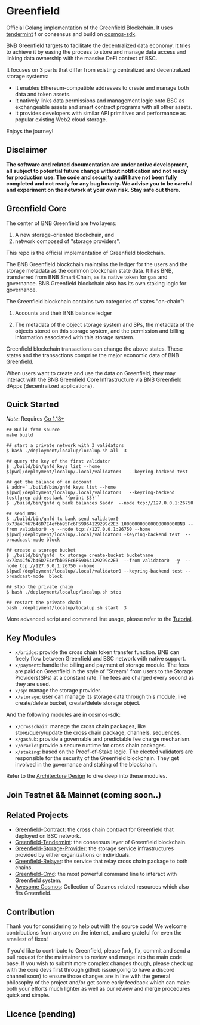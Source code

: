 # Greenfield
Official Golang implementation of the Greenfield Blockchain. It uses [tendermint](https://github.com/tendermint/tendermint/) f
or consensus and build on [cosmos-sdk](https://github.com/cosmos/cosmos-sdk).

BNB Greenfield targets to facilitate the decentralized data economy. It tries to achieve it by easing the process to store 
and manage data access and linking data ownership with the massive DeFi context of BSC.

It focuses on 3 parts that differ from existing centralized and decentralized storage systems:
- It enables Ethereum-compatible addresses to create and manage both data and token assets.
- It natively links data permissions and management logic onto BSC as exchangeable assets and smart contract programs with all other assets.
- It provides developers with similar API primitives and performance as popular existing Web2 cloud storage.

Enjoys the journey!


## Disclaimer
**The software and related documentation are under active development, all subject to potential future change without 
notification and not ready for production use. The code and security audit have not been fully completed and not ready 
for any bug bounty. We advise you to be careful and experiment on the network at your own risk. Stay safe out there.**

## Greenfield Core

The center of BNB Greenfield are two layers:
1. A new storage-oriented blockchain, and
2. network composed of "storage providers".

This repo is the official implementation of Greenfield blockchain. 

The BNB Greenfield blockchain maintains the ledger for the users and the storage metadata as the common blockchain state data. 
It has BNB, transferred from BNB Smart Chain, as its native token for gas and governance. BNB Greenfield blockchain also has 
its own staking logic for governance.

The Greenfield blockchain contains two categories of states "on-chain":

1. Accounts and their BNB balance ledger

2. The metadata of the object storage system and SPs, the metadata of the objects stored on this storage system, and the
   permission and billing information associated with this storage system.

Greenfield blockchain transactions can change the above states. These
states and the transactions comprise the major economic data of BNB
Greenfield.

When users want to create and use the data on Greenfield, they may
interact with the BNB Greenfield Core Infrastructure via BNB Greenfield
dApps (decentralized applications).

## Quick Started

*Note*: Requires [Go 1.18+](https://go.dev/dl/)

```
## Build from source
make build

## start a private network with 3 validators
$ bash ./deployment/localup/localup.sh all  3

## query the key of the first validator
$ ./build/bin/gnfd keys list --home   $(pwd)/deployment/localup/.local/validator0   --keyring-backend test

## get the balance of an account
$ addr=`./build/bin/gnfd keys list --home   $(pwd)/deployment/localup/.local/validator0   --keyring-backend test|grep address|awk '{print $3}'`
$ ./build/bin/gnfd q bank balances $addr  --node tcp://127.0.0.1:26750 

## send BNB
$ ./build/bin/gnfd tx bank send validator0 0x73a4Cf67b46D7E4efbb95Fc6F59D64129299c2E3 100000000000000000000BNB --from validator0 -y --node tcp://127.0.0.1:26750 --home $(pwd)/deployment/localup/.local/validator0 -keyring-backend test  --broadcast-mode block

## create a storage bucket
$ ./build/bin/gnfd  tx storage create-bucket bucketname 0x73a4Cf67b46D7E4efbb95Fc6F59D64129299c2E3  --from validator0  -y  --node tcp://127.0.0.1:26750 --home  $(pwd)/deployment/localup/.local/validator0 --keyring-backend test --broadcast-mode  block

## stop the private chain
$ bash ./deployment/localup/localup.sh stop 

## restart the private chain
bash ./deployment/localup/localup.sh start  3
```

More advanced script and command line usage, please refer to the [Tutorial](./docs/tutorial/readme.md).

## Key Modules

- `x/bridge`: provide the cross chain token transfer function. BNB can freely flow between Greenfield and BSC network with native support.
- `x/payment`: handle the billing and payment of storage module. The fees are paid on Greenfield in the style of "Stream" 
from users to the Storage Providers(SPs) at a constant rate. The fees are charged every second as they are used.
- `x/sp`: manage the storage provider. 
- `x/storage`: user can manage its storage data through this module, like create/delete bucket, create/delete storage object.

And the following modules are in cosmos-sdk:

- `x/crosschain`: manage the cross chain packages, like store/query/update the cross chain package, channels, sequences.
- `x/gashub`: provide a governable and predictable fee charge mechanism.
- `x/oracle`: provide a secure runtime for cross chain packages.
- `x/staking`:  based on the Proof-of-Stake logic. The elected validators are responsible for the security of the Greenfield blockchain. 
They get involved in the governance and staking of the blockchain.

Refer to the [Architecture Design](./docs/architecture/readme.md) to dive deep into these modules.

## Join Testnet && Mainnet (coming soon..)

## Related Projects
- [Greenfield-Contract](https://github.com/bnb-chain/greenfield-contracts): the cross chain contract for Greenfield that deployed on BSC network.
- [Greenfield-Tendermint](https://github.com/bnb-chain/greenfield-tendermint): the consensus layer of Greenfield blockchain.
- [Greenfield-Storage-Provider](https://github.com/bnb-chain/greenfield-storage-provider): the storage service infrastructures provided by either organizations or individuals.
- [Greenfield-Relayer](https://github.com/bnb-chain/greenfield-relayer): the service that relay cross chain package to both chains.
- [Greenfield-Cmd](https://github.com/bnb-chain/greenfield-cmd): the most powerful command line to interact with Greenfield system.
- [Awesome Cosmos](https://github.com/cosmos/awesome-cosmos): Collection of Cosmos related resources which also fits Greenfield.

## Contribution
Thank you for considering to help out with the source code! We welcome contributions from anyone on the internet, and are 
grateful for even the smallest of fixes!

If you'd like to contribute to Greenfield, please fork, fix, commit and send a pull request for the maintainers to review and merge into the main code base.
If you wish to submit more complex changes though, please check up with the core devs first through github issue(going to have a discord channel soon) 
to ensure those changes are in line with the general philosophy of the project and/or get some early feedback which can make both your efforts much 
lighter as well as our review and merge procedures quick and simple.

## Licence (pending)
